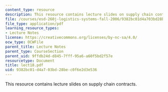 ```yaml
---
content_type: resource
description: This resource contains lecture slides on supply chain contracts.
file: /courses/esd-260j-logistics-systems-fall-2006/9382bc01d4a703bd28bec0f6e2d3e536_lect18.pdf
file_type: application/pdf
learning_resource_types:
- Lecture Notes
license: https://creativecommons.org/licenses/by-nc-sa/4.0/
ocw_type: OCWFile
parent_title: Lecture Notes
parent_type: CourseSection
parent_uid: 9ffdb24d-d845-7fff-95a6-a60f5bd2f57e
resourcetype: Document
title: lect18.pdf
uid: 9382bc01-d4a7-03bd-28be-c0f6e2d3e536
---
```

This resource contains lecture slides on supply chain contracts.